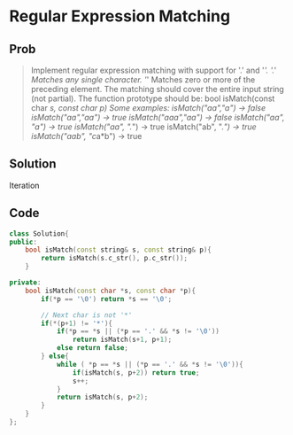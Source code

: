 # Regular Expression Matching

## Prob

> Implement regular expression matching with support for '.' and '*'.
'.' Matches any single character. '*' Matches zero or more of the preceding element. The matching should cover the entire input string (not partial).
The function prototype should be:
  bool isMatch(const char *s, const char *p)
Some examples:
  isMatch("aa","a") → false
  isMatch("aa","aa") → true
  isMatch("aaa","aa") → false
  isMatch("aa", "a*") → true
  isMatch("aa", ".*") → true
  isMatch("ab", ".*") → true
  isMatch("aab", "c*a*b") → true

## Solution

Iteration

## Code

```cpp
class Solution{
public:
	bool isMatch(const string& s, const string& p){
		return isMatch(s.c_str(), p.c_str());
	}

private:
	bool isMatch(const char *s, const char *p){
		if(*p == '\0') return *s == '\0';

		// Next char is not '*'
		if(*(p+1) != '*'){
			if(*p == *s || (*p == '.' && *s != '\0'))
				return isMatch(s+1, p+1);
			else return false;
		} else{
			while ( *p == *s || (*p == '.' && *s != '\0')){
				if(isMatch(s, p+2)) return true;
				s++;
			}
			return isMatch(s, p+2);
		}
	}
};
```
